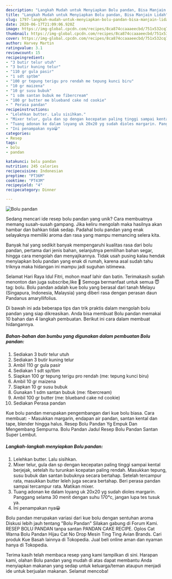 ```yaml
---
description: "Langkah Mudah untuk Menyiapkan Bolu pandan, Bisa Manjain Lidah"
title: "Langkah Mudah untuk Menyiapkan Bolu pandan, Bisa Manjain Lidah"
slug: 1797-langkah-mudah-untuk-menyiapkan-bolu-pandan-bisa-manjain-lidah
date: 2020-06-17T21:09:06.920Z
image: https://img-global.cpcdn.com/recipes/8ca874ccaaaeecbd/751x532cq70/bolu-pandan-foto-resep-utama.jpg
thumbnail: https://img-global.cpcdn.com/recipes/8ca874ccaaaeecbd/751x532cq70/bolu-pandan-foto-resep-utama.jpg
cover: https://img-global.cpcdn.com/recipes/8ca874ccaaaeecbd/751x532cq70/bolu-pandan-foto-resep-utama.jpg
author: Harvey Martin
ratingvalue: 3.1
reviewcount: 15
recipeingredient:
- "3 butir telur utuh"
- "3 butir kuning telur"
- "110 gr gula pasir"
- "1 sdt sptbm"
- "100 gr tepung terigu pro rendah me tepung kunci biru"
- "10 gr maizena"
- "10 gr susu bubuk"
- "1 sdm santan bubuk me fibercream"
- "100 gr butter me blueband cake nd cookie"
- " Perasa pandan"
recipeinstructions:
- "Lelehkan butter. Lalu sisihkan."
- "Mixer telur, gula dan sp dengan kecepatan paling tinggi sampai kental berjejak, setelah itu turunkan kcepatan paling rendah. Masukkan tepung, susu bubuk dan santan bubuknya secara bertahap. Setelah tercampur rata, masukkan butter leleh juga secara bertahap. Beri perasa pandan sampai tercampur rata. Matikan mixer."
- "Tuang adonan ke dalam loyang uk 20x20 yg sudah dioles margarin. Panggang selama 30 menit dengan suhu 170°c, jangan lupa tes tusuk ya."
- "Ini penampakan nya😀"
categories:
- Resep
tags:
- bolu
- pandan

katakunci: bolu pandan 
nutrition: 245 calories
recipecuisine: Indonesian
preptime: "PT36M"
cooktime: "PT43M"
recipeyield: "4"
recipecategory: Dinner

---
```



![Bolu pandan](https://img-global.cpcdn.com/recipes/8ca874ccaaaeecbd/751x532cq70/bolu-pandan-foto-resep-utama.jpg)

Sedang mencari ide resep bolu pandan yang unik? Cara membuatnya memang susah-susah gampang. Jika keliru mengolah maka hasilnya akan hambar dan bahkan tidak sedap. Padahal bolu pandan yang enak selayaknya memiliki aroma dan rasa yang mampu memancing selera kita.

Banyak hal yang sedikit banyak mempengaruhi kualitas rasa dari bolu pandan, pertama dari jenis bahan, selanjutnya pemilihan bahan segar, hingga cara mengolah dan menyajikannya. Tidak usah pusing kalau hendak menyiapkan bolu pandan yang enak di rumah, karena asal sudah tahu triknya maka hidangan ini mampu jadi suguhan istimewa.

Selamat Hari Raya Idul Fitri, mohon maaf lahir dan batin. Terimakasih sudah menonton dan juga subscribe,like 🙏 Semoga bermanfaat untuk semua 😇 tag: bolu. Bolu pandan adalah kue bolu yang berasal dari tanah Melayu (Singapura, Indonesia, Malaysia) yang diberi rasa dengan perasan daun Pandanus amaryllifolius.


Di bawah ini ada beberapa tips dan trik praktis dalam mengolah bolu pandan yang siap dikreasikan. Anda bisa membuat Bolu pandan memakai 10 bahan dan 4 langkah pembuatan. Berikut ini cara dalam membuat hidangannya.

<!--inarticleads1-->

##### Bahan-bahan dan bumbu yang digunakan dalam pembuatan Bolu pandan:

1. Sediakan 3 butir telur utuh
1. Sediakan 3 butir kuning telur
1. Ambil 110 gr gula pasir
1. Sediakan 1 sdt sp/tbm
1. Siapkan 100 gr tepung terigu pro rendah (me: tepung kunci biru)
1. Ambil 10 gr maizena
1. Siapkan 10 gr susu bubuk
1. Gunakan 1 sdm santan bubuk (me: fibercream)
1. Ambil 100 gr butter (me: blueband cake nd cookie)
1. Sediakan  Perasa pandan


Kue bolu pandan merupakan pengembangan dari kue bolu biasa. Cara membuat: - Masukkan margarin, endapan air pandan, santan kental dan tape, blender hingga halus. Resep Bolu Pandan Yg Empuk Dan Mengembang Sempurna. Bolu Pandan Jadul Resep Bolu Pandan Santan Super Lembut. 

<!--inarticleads2-->

##### Langkah-langkah menyiapkan Bolu pandan:

1. Lelehkan butter. Lalu sisihkan.
1. Mixer telur, gula dan sp dengan kecepatan paling tinggi sampai kental berjejak, setelah itu turunkan kcepatan paling rendah. Masukkan tepung, susu bubuk dan santan bubuknya secara bertahap. Setelah tercampur rata, masukkan butter leleh juga secara bertahap. Beri perasa pandan sampai tercampur rata. Matikan mixer.
1. Tuang adonan ke dalam loyang uk 20x20 yg sudah dioles margarin. Panggang selama 30 menit dengan suhu 170°c, jangan lupa tes tusuk ya.
1. Ini penampakan nya😀


Bolu pandan merupakan variasi dari kue bolu dengan sentuhan aroma Diskusi lebih jauh tentang &#34;Bolu Pandan&#34; Silakan gabung di Forum Kami. RESEP BOLU PANDAN tanpa santan PANDAN CAKE RECIPE. Oplos Cat Warna Bolu Pandan Hijau Cat No Drop Mesin Ting Ting Avian Brands. Cari produk Kue Basah lainnya di Tokopedia. Jual beli online aman dan nyaman hanya di Tokopedia. 

Terima kasih telah membaca resep yang kami tampilkan di sini. Harapan kami, olahan Bolu pandan yang mudah di atas dapat membantu Anda menyiapkan makanan yang sedap untuk keluarga/teman ataupun menjadi ide untuk berjualan makanan. Selamat mencoba!
